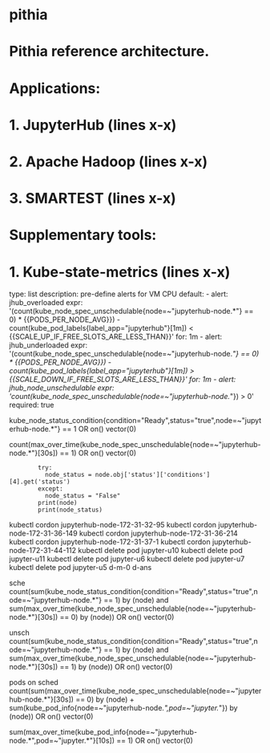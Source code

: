 # pithia

# Pithia reference architecture.
# Applications:
#               1. JupyterHub     (lines  x-x)
#               2. Apache Hadoop  (lines  x-x)
#               3. SMARTEST       (lines  x-x)
# Supplementary tools:
#               1. Kube-state-metrics  (lines  x-x)


 type: list
        description: pre-define alerts for VM CPU
        default:
        - alert: jhub_overloaded
          expr: '(count(kube_node_spec_unschedulable{node=~"jupyterhub-node.*"}  == 0) * {{PODS_PER_NODE_AVG}}) - count(kube_pod_labels{label_app="jupyterhub"}[1m]) < {{SCALE_UP_IF_FREE_SLOTS_ARE_LESS_THAN}}'
          for: 1m
        - alert: jhub_underloaded
          expr: '(count(kube_node_spec_unschedulable{node=~"jupyterhub-node.*"}  == 0) * {{PODS_PER_NODE_AVG}}) - count(kube_pod_labels{label_app="jupyterhub"}[1m]) > {{SCALE_DOWN_IF_FREE_SLOTS_ARE_LESS_THAN}}'
          for: 1m
        - alert: jhub_node_unschedulable
          expr: 'count(kube_node_spec_unschedulable{node=~"jupyterhub-node.*"}) > 0'
        required: true


kube_node_status_condition{condition="Ready",status="true",node=~"jupyterhub-node.*"} == 1 OR on() vector(0)


count(max_over_time(kube_node_spec_unschedulable{node=~"jupyterhub-node.*"}[30s]) == 1) OR on() vector(0)

            try:
              node_status = node.obj['status']['conditions'][4].get('status')
            except:
              node_status = "False"
            print(node)
            print(node_status)

kubectl cordon jupyterhub-node-172-31-32-95
kubectl cordon jupyterhub-node-172-31-36-149
kubectl cordon jupyterhub-node-172-31-36-214
kubectl cordon jupyterhub-node-172-31-37-1
kubectl cordon jupyterhub-node-172-31-44-112
kubectl delete pod jupyter-u10
kubectl delete pod jupyter-u11
kubectl delete pod jupyter-u6
kubectl delete pod jupyter-u7
kubectl delete pod jupyter-u5
d-m-0
d-ans

sche
count(sum(kube_node_status_condition{condition="Ready",status="true",node=~"jupyterhub-node.*"} == 1) by (node) and sum(max_over_time(kube_node_spec_unschedulable{node=~"jupyterhub-node.*"}[30s]) == 0) by (node)) OR on() vector(0)

unsch
count(sum(kube_node_status_condition{condition="Ready",status="true",node=~"jupyterhub-node.*"} == 1) by (node) and sum(max_over_time(kube_node_spec_unschedulable{node=~"jupyterhub-node.*"}[30s]) == 1) by (node)) OR on() vector(0)

pods on sched
count(sum(max_over_time(kube_node_spec_unschedulable{node=~"jupyterhub-node.*"}[30s]) == 0) by (node) + sum(kube_pod_info{node=~"jupyterhub-node.*",pod=~"jupyter.*"}) by (node)) OR on() vector(0)

sum(max_over_time(kube_pod_info{node=~"jupyterhub-node.*",pod=~"jupyter.*"}[10s]) == 1) OR on() vector(0)